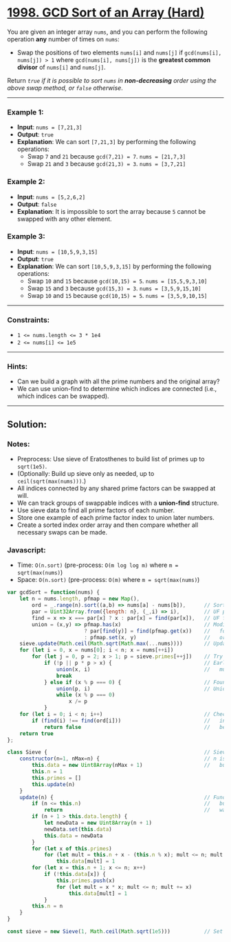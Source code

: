 # [1998. GCD Sort of an Array (Hard)](https://leetcode.com/problems/gcd-sort-of-an-array/)

You are given an integer array `nums`, and you can perform the following operation **any** number of times on `nums`:
 - Swap the positions of two elements `nums[i]` and `nums[j]` if `gcd(nums[i], nums[j]) > 1` where `gcd(nums[i], nums[j])` is the **greatest common divisor** of `nums[i]` and `nums[j]`.

Return _`true` if it is possible to sort `nums` in **non-decreasing** order using the above swap method, or `false` otherwise_.

---
### Example 1:
 - **Input**: `nums = [7,21,3]`
 - **Output**: `true`
 - **Explanation**: We can sort `[7,21,3]` by performing the following operations:
   - Swap `7` and `21` because `gcd(7,21) = 7`. `nums = [21,7,3]`
   - Swap `21` and `3` because `gcd(21,3) = 3`. `nums = [3,7,21]`

### Example 2:
 - **Input**: `nums = [5,2,6,2]`
 - **Output**: `false`
 - **Explanation**: It is impossible to sort the array because `5` cannot be swapped with any other element.

### Example 3:
 - **Input**: `nums = [10,5,9,3,15]`
 - **Output**: `true`
 - **Explanation**: We can sort `[10,5,9,3,15]` by performing the following operations:
   - Swap `10` and `15` because `gcd(10,15) = 5`. `nums = [15,5,9,3,10]`
   - Swap `15` and `3` because `gcd(15,3) = 3`. `nums = [3,5,9,15,10]`
   - Swap `10` and `15` because `gcd(10,15) = 5`. `nums = [3,5,9,10,15]`

---
### Constraints:
 - `1 <= nums.length <= 3 * 1e4`
 - `2 <= nums[i] <= 1e5`

---
### Hints:
 - Can we build a graph with all the prime numbers and the original array?
 - We can use union-find to determine which indices are connected (i.e., which indices can be swapped).

---
## Solution:
### Notes:
 - Preprocess: Use sieve of Eratosthenes to build list of primes up to `sqrt(1e5)`.
 - (Optionally: Build up sieve only as needed, up to `ceil(sqrt(max(nums)))`.)
 - All indices connected by any shared prime factors can be swapped at will.
 - We can track groups of swappable indices with a **union-find** structure.
 - Use sieve data to find all prime factors of each number.
 - Store one example of each prime factor index to union later numbers.
 - Create a sorted index order array and then compare whether all necessary swaps can be made.

### Javascript:
 - Time: `O(n.sort)` (pre-process: `O(m log log m)` where `m = sqrt(max(nums)`)
 - Space: `O(n.sort)` (pre-process: `O(m)` where `m = sqrt(max(nums)`)

```js
var gcdSort = function(nums) {
    let n = nums.length, pfmap = new Map(), 
        ord = _.range(n).sort((a,b) => nums[a] - nums[b]),      // Sorted index order reference
        par = Uint32Array.from({length: n}, (_,i) => i),        // UF parent lookup
        find = x => x === par[x] ? x : par[x] = find(par[x]),   // UF find
        union = (x,y) => pfmap.has(x)                           // Modified UF union to check
                         ? par[find(y)] = find(pfmap.get(x))    //   for previous prime factor
                         : pfmap.set(x, y)                      //   or store this one for later
    sieve.update(Math.ceil(Math.sqrt(Math.max(...nums))))       // Updates sieve only as needed
    for (let i = 0, x = nums[0]; i < n; x = nums[++i]) 
        for (let j = 0, p = 2; x > 1; p = sieve.primes[++j])    // Try each prime
            if (!p || p * p > x) {                              // Early exit when remainder
                union(x, i)                                     //   must be the last prime
                break
            } else if (x % p === 0) {                           // Found prime
                union(p, i)                                     // Union and divide out dupes
                while (x % p === 0)
                    x /= p
            }
    for (let i = 0; i < n; i++)                                 // Check original vs sorted
        if (find(i) !== find(ord[i]))                           //   indices and make sure they
            return false                                        //   belong to the same UF group
    return true
};

class Sieve {                                                   // Sieve of Eratosthenes builder
    constructor(n=1, nMax=n) {                                  // n is current size to build,
        this.data = new Uint8Array(nMax + 1)                    //   but nMax is max size needed
        this.n = 1
        this.primes = []
        this.update(n)
    }
    update(n) {                                                 // Function to intermittently
        if (n <= this.n)                                        //   build up the sieve without
            return                                              //   wasting processing time
        if (n + 1 > this.data.length) {
            let newData = new Uint8Array(n + 1)
            newData.set(this.data)
            this.data = newData
        }
        for (let x of this.primes)
            for (let mult = this.n + x - (this.n % x); mult <= n; mult += x)
                this.data[mult] = 1
        for (let x = this.n + 1; x <= n; x++)
            if (!this.data[x]) {
                this.primes.push(x)
                for (let mult = x * x; mult <= n; mult += x)
                    this.data[mult] = 1
            }
        this.n = n
    }
}

const sieve = new Sieve(1, Math.ceil(Math.sqrt(1e5)))           // Set the max, but start empty
```
